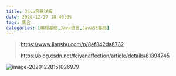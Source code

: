 ```yaml
---
title: Java容器详解
date: 2020-12-27 18:46:05
tags: 集合
categories: [编程基础,Java语言,JavaSE基础]
---
```


> https://www.jianshu.com/p/8ef342da8732
>
> https://blog.csdn.net/feiyanaffection/article/details/81394745



![image-20201228151026979](C:\Users\admin\AppData\Roaming\Typora\typora-user-images\image-20201228151026979.png)